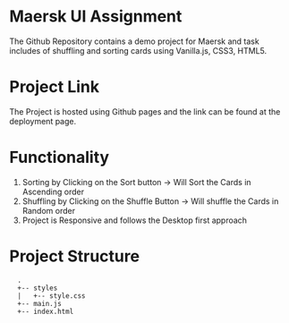 # Maersk UI Assignment
The Github Repository contains a demo project for Maersk and task includes of shuffling and sorting cards using Vanilla.js, CSS3, HTML5.

# Project Link 
The Project is hosted using Github pages and the link can be found at the deployment page.

# Functionality
  1. Sorting by Clicking on the Sort button -> Will Sort the Cards in Ascending order
  2. Shuffling by Clicking on the Shuffle Button -> Will shuffle the Cards in Random order
  3. Project is Responsive and follows the Desktop first approach

# Project Structure
```
  .
  +-- styles
  |   +-- style.css
  +-- main.js
  +-- index.html
```
